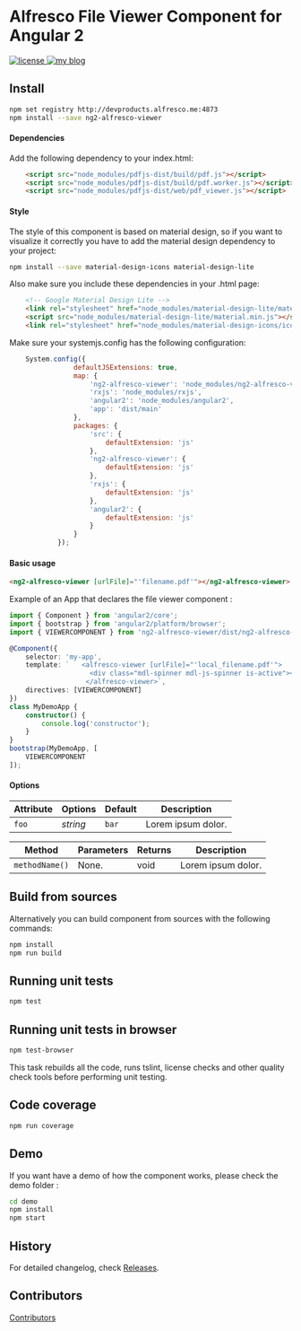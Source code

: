 # Alfresco File Viewer Component for Angular 2
<p>
  <a href='https://raw.githubusercontent.com/Alfresco/dev-platform-webcomponents/master/ng2-components/ng2-alfresco-viewer/LICENSE'>
     <img src='https://img.shields.io/hexpm/l/plug.svg' alt='license' />
  </a>
  <a href='https://www.alfresco.com/'>
     <img src='https://img.shields.io/badge/style-component-green.svg?label=alfresco' alt='my blog' />
  </a>
</p>

## Install


```sh
npm set registry http://devproducts.alfresco.me:4873
npm install --save ng2-alfresco-viewer
```

#### Dependencies

Add the following dependency to your index.html:

```html
    <script src="node_modules/pdfjs-dist/build/pdf.js"></script>
    <script src="node_modules/pdfjs-dist/build/pdf.worker.js"></script>
    <script src="node_modules/pdfjs-dist/web/pdf_viewer.js"></script>
```

#### Style
The style of this component is based on material design, so if you want to visualize it correctly you have to add the material
design dependency to your project:

```sh
npm install --save material-design-icons material-design-lite
```

Also make sure you include these dependencies in your .html page:

```html
    <!-- Google Material Design Lite -->
    <link rel="stylesheet" href="node_modules/material-design-lite/material.min.css">
    <script src="node_modules/material-design-lite/material.min.js"></script>
    <link rel="stylesheet" href="node_modules/material-design-icons/iconfont/material-icons.css">
```

Make sure your systemjs.config has the following configuration:

```javascript
    System.config({
                defaultJSExtensions: true,
                map: {
                    'ng2-alfresco-viewer': 'node_modules/ng2-alfresco-viewer',
                    'rxjs': 'node_modules/rxjs',
                    'angular2': 'node_modules/angular2',
                    'app': 'dist/main'
                },
                packages: {
                    'src': {
                        defaultExtension: 'js'
                    },
                    'ng2-alfresco-viewer': {
                        defaultExtension: 'js'
                    },
                    'rxjs': {
                        defaultExtension: 'js'
                    },
                    'angular2': {
                        defaultExtension: 'js'
                    }
                }
            });
```

#### Basic usage

```html
<ng2-alfresco-viewer [urlFile]="'filename.pdf'"></ng2-alfresco-viewer>
```

Example of an App that declares the file viewer component :

```ts
import { Component } from 'angular2/core';
import { bootstrap } from 'angular2/platform/browser';
import { VIEWERCOMPONENT } from 'ng2-alfresco-viewer/dist/ng2-alfresco-viewer';

@Component({
    selector: 'my-app',
    template: `   <alfresco-viewer [urlFile]="'local_filename.pdf'">
                    <div class="mdl-spinner mdl-js-spinner is-active"></div>
                   </alfresco-viewer>`,
    directives: [VIEWERCOMPONENT]
})
class MyDemoApp {
    constructor() {
        console.log('constructor');
    }
}
bootstrap(MyDemoApp, [
    VIEWERCOMPONENT
]);
```

#### Options

Attribute     | Options     | Default      | Description
---           | ---         | ---          | ---
`foo`         | *string*    | `bar`        | Lorem ipsum dolor.


Method        | Parameters   | Returns     | Description
---           | ---          | ---         | ---
`methodName()`   | None.        | void    | Lorem ipsum dolor.


## Build from sources
Alternatively you can build component from sources with the following commands:

```sh
npm install
npm run build
```

## Running unit tests

```sh
npm test
```

## Running unit tests in browser

```sh
npm test-browser
```

This task rebuilds all the code, runs tslint, license checks and other quality check tools
before performing unit testing.

## Code coverage

```sh
npm run coverage
```

## Demo

If you want have a demo of how the component works, please check the demo folder :

```sh
cd demo
npm install
npm start
```


## History

For detailed changelog, check [Releases](https://github.com/alfresco/ng2-alfresco-viewer/releases).

## Contributors

[Contributors](https://github.com/alfresco/ng2-alfresco-viewer/graphs/contributors)


[npm-image]: https://badge.fury.io/js/ng2-alfresco-viewer.svg
[npm-url]: https://npmjs.org/package/ng2-alfresco-viewer
[travis-image]: https://travis-ci.org/alfresco/ng2-alfresco-viewer.svg?branch=master
[travis-url]: https://travis-ci.org/alfresco/ng2-alfresco-viewer
[daviddm-image]: https://david-dm.org/alfresco/ng2-alfresco-viewer.svg?theme=shields.io
[daviddm-url]: https://david-dm.org/alfresco/ng2-alfresco-viewer
[coveralls-image]: https://coveralls.io/repos/alfresco/ng2-alfresco-viewer/badge.svg
[coveralls-url]: https://coveralls.io/r/alfresco/ng2-alfresco-viewer
[style-url]: https://github.com/mgechev/angular2-style-guide
[style-image]: https://mgechev.github.io/angular2-style-guide/images/badge.svg
[alfrescocomponent-image]: https://img.shields.io/badge/Alfresco%20component-approved-green.svg
[alfrescocomponent-url]: https://www.alfresco.com
